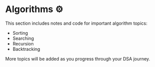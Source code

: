 # Algorithms ⚙️

This section includes notes and code for important algorithm topics:
- Sorting
- Searching
- Recursion
- Backtracking

More topics will be added as you progress through your DSA journey.